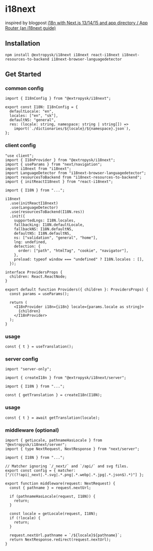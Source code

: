 # i18next

inspired by blogpost [i18n with Next.js 13/14/15 and app directory / App Router (an i18next guide)
](https://www.locize.com/blog/next-app-dir-i18n)

## Installation
`npm install @extropysk/i18next i18next react-i18next i18next-resources-to-backend i18next-browser-languagedetector`

## Get Started

### common config
```
import { I18nConfig } from "@extropysk/i18next";

export const I18N: I18nConfig = {
  defaultLocale: "en",
  locales: ["en", "sk"],
  defaultNS: "general",
  res: (locale: string, namespace: string | string[]) =>
    import(`./dictionaries/${locale}/${namespace}.json`),
};
```

### client config
```
"use client";
import { I18nProvider } from "@extropysk/i18next";
import { useParams } from "next/navigation";
import i18next from "i18next";
import LanguageDetector from "i18next-browser-languagedetector";
import resourcesToBackend from "i18next-resources-to-backend";
import { initReactI18next } from "react-i18next";

import { I18N } from "...";

i18next
  .use(initReactI18next)
  .use(LanguageDetector)
  .use(resourcesToBackend(I18N.res))
  .init({
    supportedLngs: I18N.locales,
    fallbackLng: I18N.defaultLocale,
    fallbackNS: I18N.defaultNS,
    defaultNS: I18N.defaultNS,
    ns: ["validation", "general", "home"],
    lng: undefined,
    detection: {
      order: ["path", "htmlTag", "cookie", "navigator"],
    },
    preload: typeof window === "undefined" ? I18N.locales : [],
  });

interface ProvidersProps {
  children: React.ReactNode;
}

export default function Providers({ children }: ProvidersProps) {
  const params = useParams();

  return (
    <I18nProvider i18n={i18n} locale={params.locale as string}>
      {children}
    </I18nProvider>
  );
}
```

### usage
`const { t } = useTranslation();`

### server config
```
import "server-only";

import { createI18n } from "@extropysk/i18next/server";

import { I18N } from "...";

const { getTranslation } = createI18n(I18N);
```

### usage
`const { t } = await getTranslation(locale);`

### middleware (optional)
```
import { getLocale, pathnameHasLocale } from "@extropysk/i18next/server";
import { type NextRequest, NextResponse } from "next/server";

import { I18N } from "...";

// Matcher ignoring `/_next/` and `/api/` and svg files.
export const config = { matcher: ["/((?!api|_next|.*.svg|.*.png|.*.webp|.*.jpg|.*.json$).*)"] };

export function middleware(request: NextRequest) {
  const { pathname } = request.nextUrl;

  if (pathnameHasLocale(request, I18N)) {
    return;
  }

  const locale = getLocale(request, I18N);
  if (!locale) {
    return;
  }

  request.nextUrl.pathname = `/${locale}${pathname}`;
  return NextResponse.redirect(request.nextUrl);
}
```
